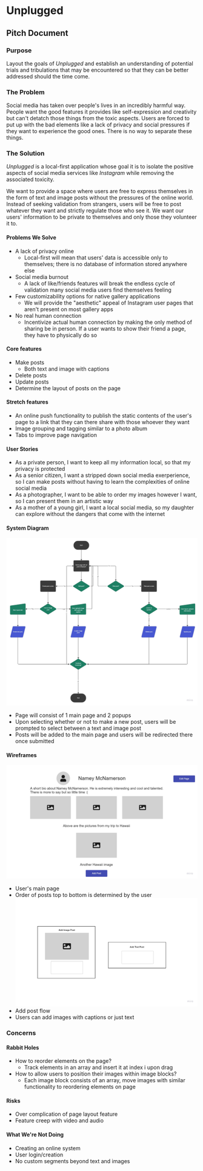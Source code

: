 # Unplugged
## Pitch Document
### Purpose
Layout the goals of _Unplugged_ and establish an understanding of potential trials and tribulations that may be encountered so that they can be better addressed should the time come.

### The Problem
Social media has taken over people's lives in an incredibly harmful way. People want the good features it provides like self-expression and creativity but can't detatch those things from the toxic aspects. Users are forced to put up with the bad elements like a lack of privacy and social pressures if they want to experience the good ones. There is no way to separate these things.

### The Solution
_Unplugged_ is a local-first application whose goal it is to isolate the positive aspects of social media services like _Instagram_ while removing the associated toxicity. 

We want to provide a space where users are free to express themselves in the form of text and image posts without the pressures of the online world. Instead of seeking validation from strangers, users will be free to post whatever they want and strictly regulate those who see it. We want our users' information to be private to themselves and only those they volunteer it to.

#### Problems We Solve
- A lack of privacy online
  - Local-first will mean that users' data is accessible only to themselves; there is no database of information stored anywhere else
- Social media burnout
  - A lack of like/friends features will break the endless cycle of validation many social media users find themselves feeling
- Few customizability options for native gallery applications
  - We will provide the "aesthetic" appeal of Instagram user pages that aren't present on most gallery apps
- No real human connection
  - Incentivize actual human connection by making the only method of sharing be in person. If a user wants to show their friend a page, they have to physically do so 

#### Core features
- Make posts
  - Both text and image with captions
- Delete posts
- Update posts
- Determine the layout of posts on the page

#### Stretch features
- An online push functionality to publish the static contents of the user's page to a link that they can there share with those whoever they want
- Image grouping and tagging similar to a photo album
- Tabs to improve page navigation

#### User Stories
- As a private person, I want to keep all my information local, so that my privacy is protected
- As a senior citizen, I want a stripped down social media exerperience, so I can make posts without having to learn the complexities of online social media
- As a photographer, I want to be able to order my images however I want, so I can present them in an artistic way
- As a mother of a young girl, I want a local social media, so my daughter can explore without the dangers that come with the internet

#### System Diagram
![System diagram](systemdiagram.jpg)
- Page will consist of 1 main page and 2 popups 
- Upon selecting whether or not to make a new post, users will be prompted to select between a text and image post
- Posts will be added to the main page and users will be redirected there once submitted

#### Wireframes
![Main page](../interface/wireframes/mainpagewireframe.jpg)
- User's main page 
- Order of posts top to bottom is determined by the user
![Add post](../interface/wireframes/addpostwireframe.jpg)
- Add post flow
- Users can add images with captions or just text

### Concerns
#### Rabbit Holes
- How to reorder elements on the page?
  - Track elements in an array and insert it at index i upon drag
- How to allow users to position their images within image blocks?
  - Each image block consists of an array, move images with similar functionality to reordering elements on page

#### Risks
- Over complication of page layout feature
- Feature creep with video and audio

#### What We're Not Doing
- Creating an online system
- User login/creation
- No custom segments beyond text and images